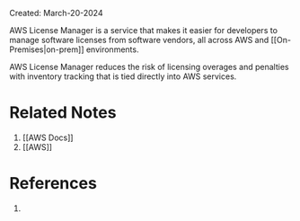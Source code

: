 Created: March-20-2024

AWS License Manager is a service that makes it easier for developers to manage software licenses from software vendors, all across AWS and [[On-Premises|on-prem]] environments.

AWS License Manager reduces the risk of licensing overages and penalties with inventory tracking that is tied directly into AWS services.

# Related Notes

1. [[AWS Docs]]
2. [[AWS]]
# References

1. 